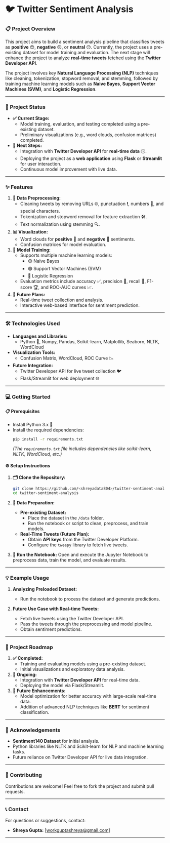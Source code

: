 # **🐦 Twitter Sentiment Analysis**

### **📋 Project Overview**
This project aims to build a sentiment analysis pipeline that classifies tweets as **positive** 😊, **negative** 😠, or **neutral** 😐. Currently, the project uses a pre-existing dataset for model training and evaluation. The next stage will enhance the project to analyze **real-time tweets** fetched using the **Twitter Developer API**.

The project involves key **Natural Language Processing (NLP)** techniques like cleaning, tokenization, stopword removal, and stemming, followed by training machine learning models such as **Naive Bayes**, **Support Vector Machines (SVM)**, and **Logistic Regression**.

---

### **🚀 Project Status**
- **✅ Current Stage:**
  - Model training, evaluation, and testing completed using a pre-existing dataset.
  - Preliminary visualizations (e.g., word clouds, confusion matrices) completed.
- **🔧 Next Steps:**
  - Integration with **Twitter Developer API** for **real-time data** 🕒.
  - Deploying the project as a **web application** using **Flask** or **Streamlit** for user interaction.
  - Continuous model improvement with live data.

---

### **✨ Features**
1. **🔄 Data Preprocessing:**
   - Cleaning tweets by removing URLs 🌐, punctuation ❗, numbers 🔢, and special characters.
   - Tokenization and stopword removal for feature extraction 🛠️.
   - Text normalization using stemming 🔍.
2. **📊 Visualization:**
   - Word clouds for **positive** 💬 and **negative** 🔴 sentiments.
   - Confusion matrices for model evaluation.
3. **🧠 Model Training:**
   - Supports multiple machine learning models:
     - 🟡 Naive Bayes
     - 🟢 Support Vector Machines (SVM)
     - 🔵 Logistic Regression
   - Evaluation metrics include accuracy ✅, precision 🎯, recall 🔁, F1-score 🏆, and ROC-AUC curves 📈.
4. **🌟 Future Plans:**
   - Real-time tweet collection and analysis.
   - Interactive web-based interface for sentiment prediction.

---

### **🛠️ Technologies Used**
- **Languages and Libraries:**
  - Python 🐍, Numpy, Pandas, Scikit-learn, Matplotlib, Seaborn, NLTK, WordCloud
- **Visualization Tools:**
  - Confusion Matrix, WordCloud, ROC Curve 📉
- **Future Integration:**
  - Twitter Developer API for live tweet collection 🐦
  - Flask/Streamlit for web deployment 🌐

---

### **💻 Getting Started**
#### **📋 Prerequisites**
- Install Python 3.x 🐍
- Install the required dependencies:
  ```bash
  pip install -r requirements.txt
  ```
  *(The `requirements.txt` file includes dependencies like scikit-learn, NLTK, WordCloud, etc.)*

#### **⚙️ Setup Instructions**
1. **🗂️ Clone the Repository:**
   ```bash
   git clone https://github.com/<shreyadata804>/twitter-sentiment-analysis.git
   cd twitter-sentiment-analysis
   ```
2. **📂 Data Preparation:**
   - **Pre-existing Dataset:**
     - Place the dataset in the `/data` folder.
     - Run the notebook or script to clean, preprocess, and train models.
   - **Real-Time Tweets (Future Plan):**
     - Obtain **API keys** from the Twitter Developer Platform.
     - Configure the `tweepy` library to fetch live tweets.

3. **🚀 Run the Notebook:**
   Open and execute the Jupyter Notebook to preprocess data, train the model, and evaluate results.

---

### **💡 Example Usage**
1. **Analyzing Preloaded Dataset:**
   - Run the notebook to process the dataset and generate predictions.

2. **Future Use Case with Real-time Tweets:**
   - Fetch live tweets using the Twitter Developer API.
   - Pass the tweets through the preprocessing and model pipeline.
   - Obtain sentiment predictions.

---

### **📅 Project Roadmap**
1. **✅ Completed:**
   - Training and evaluating models using a pre-existing dataset.
   - Initial visualizations and exploratory data analysis.
2. **🔧 Ongoing:**
   - Integration with **Twitter Developer API** for real-time data.
   - Deploying the model via Flask/Streamlit.
3. **🚀 Future Enhancements:**
   - Model optimization for better accuracy with large-scale real-time data.
   - Addition of advanced NLP techniques like **BERT** for sentiment classification.

---


### **📣 Acknowledgements**
- **Sentiment140 Dataset** for initial analysis.
- Python libraries like NLTK and Scikit-learn for NLP and machine learning tasks.
- Future reliance on Twitter Developer API for live data integration.

---

### **🤝 Contributing**
Contributions are welcome! Feel free to fork the project and submit pull requests.

---


### **📞 Contact**
For questions or suggestions, contact:
- **Shreya Gupta:** [workguptashreya@gmail.com]

---

